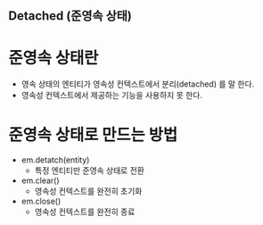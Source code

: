 ## Detached (준영속 상태)

# 준영속 상태란
- 영속 상태의 엔티티가 영속성 컨텍스트에서 분리(detached) 를 말 한다.
- 영속성 컨텍스트에서 제공하는 기능을 사용하지 못 한다.

# 준영속 상태로 만드는 방법
- em.detatch(entity)
  - 특정 엔티티만 준영속 상태로 전환
- em.clear()
  - 영속성 컨텍스트를 완전히 초기화
- em.close()
  - 영속성 컨텍스트를 완전히 종료
